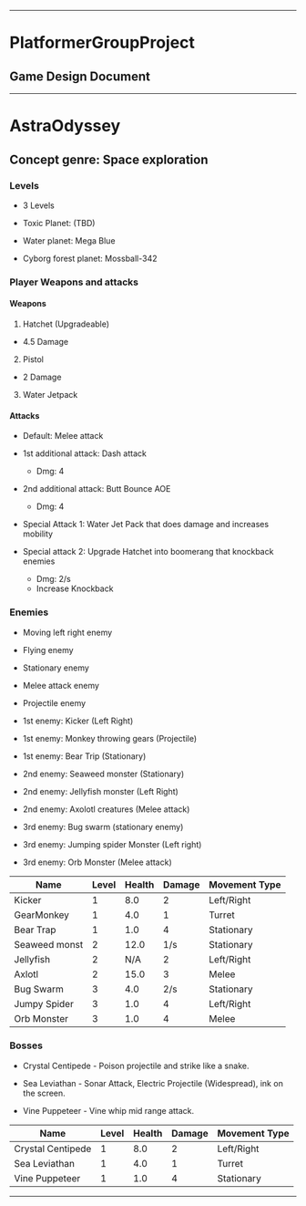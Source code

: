 _______

# PlatformerGroupProject

## Game Design Document

------

# AstraOdyssey

## Concept genre: Space exploration

### Levels 

- 3 Levels

 - Toxic Planet: (TBD)
 
 - Water planet: Mega Blue

 - Cyborg forest planet: Mossball-342

### Player Weapons and attacks

#### Weapons

1. Hatchet (Upgradeable)
 - 4.5 Damage
2. Pistol
 - 2 Damage

3. Water Jetpack

#### Attacks

- Default: Melee attack

- 1st additional attack: Dash attack
  - Dmg: 4

- 2nd additional attack: Butt Bounce AOE
  - Dmg: 4

- Special Attack 1: Water Jet Pack that does damage and increases mobility

- Special attack 2: Upgrade Hatchet into boomerang that knockback enemies
  - Dmg: 2/s
  - Increase Knockback

### Enemies

- Moving left right enemy

- Flying enemy

- Stationary enemy

- Melee attack enemy

- Projectile enemy

- 1st enemy: Kicker (Left Right)

- 1st enemy: Monkey throwing gears (Projectile)

- 1st enemy: Bear Trip (Stationary)

- 2nd enemy: Seaweed monster (Stationary)

- 2nd enemy: Jellyfish monster (Left Right)

- 2nd enemy: Axolotl creatures (Melee attack)

- 3rd enemy: Bug swarm (stationary enemy)

- 3rd enemy: Jumping spider Monster (Left right)

- 3rd enemy: Orb Monster (Melee attack)


| Name           | Level | Health | Damage | Movement Type |
|----------------|-------|--------|--------|---------------|
| Kicker         | 1     | 8.0    | 2      | Left/Right    |
| GearMonkey     | 1     | 4.0    | 1      | Turret        |
| Bear Trap      | 1     | 1.0    | 4      | Stationary    |
| Seaweed monst  | 2     | 12.0   | 1/s    | Stationary    |
| Jellyfish      | 2     | N/A    | 2      | Left/Right    |
| Axlotl         | 2     | 15.0   | 3      | Melee         |
| Bug Swarm      | 3     | 4.0    | 2/s    | Stationary    |
| Jumpy Spider   | 3     | 1.0    | 4      | Left/Right    |
| Orb Monster    | 3     | 1.0    | 4      | Melee         |





### Bosses

- Crystal Centipede - Poison projectile and strike like a snake.

- Sea Leviathan - Sonar Attack, Electric Projectile (Widespread), ink on the screen.

- Vine Puppeteer - Vine whip mid range attack.


| Name              | Level | Health | Damage | Movement Type |
|-------------------|-------|--------|--------|---------------|
| Crystal Centipede | 1     | 8.0    | 2      | Left/Right    |
| Sea Leviathan     | 1     | 4.0    | 1      | Turret        |
| Vine Puppeteer    | 1     | 1.0    | 4      | Stationary    |


______
